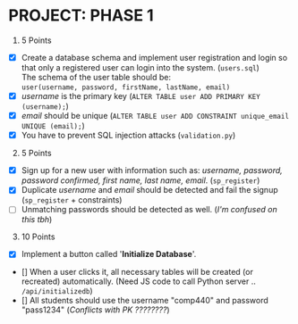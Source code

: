 # PROJECT: PHASE 1
1. 5 Points
- [x] Create a database schema and implement user registration and login so that only a registered user can login into the system. (`users.sql`)  
The schema of the user table should be:  
    `user(username, password, firstName, lastName, email)`
- [x] *username* is the primary key (`ALTER TABLE user ADD PRIMARY KEY (username);`)  
- [x] *email* should be unique (`ALTER TABLE user ADD CONSTRAINT unique_email UNIQUE (email);`)  
- [x] You have to prevent SQL injection attacks (`validation.py`)

2. 5 Points  
- [x] Sign up for a new user with information such as: *username, password, password confirmed, first name, last name, email*. (`sp_register`)  
- [x] Duplicate *username* and *email* should be detected and fail the signup (`sp_register` + constraints)  
- [ ] Unmatching passwords should be detected as well. (*I'm confused on this tbh*)

3. 10 Points
- [x] Implement a button called '**Initialize Database**'.  
- [] When a user clicks it, all necessary tables will be created (or recreated) automatically. (Need JS code to call Python server .. `/api/initializedb`)
- [] All students should use the username "comp440" and password "pass1234" (*Conflicts with PK ????????*)
